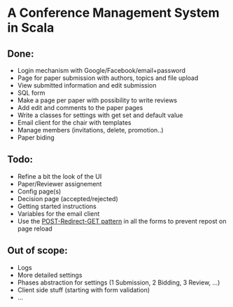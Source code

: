 A Conference Management System in Scala
=======================================

Done:
-----

- Login mechanism with Google/Facebook/email+password
- Page for paper submission with authors, topics and file upload
- View submitted information and edit submission
- SQL form
- Make a page per paper with possibility to write reviews
- Add edit and comments to the paper pages
- Write a classes for settings with get set and default value
- Email client for the chair with templates
- Manage members (invitations, delete, promotion..)
- Paper biding

Todo:
-----

- Refine a bit the look of the UI
- Paper/Reviewer assignement
- Config page(s)
- Decision page (accepted/rejected)
- Getting started instructions
- Variables for the email client
- Use the [POST-Redirect-GET pattern][1] in all the forms to prevent repost on
  page reload

Out of scope:
-------------

- Logs
- More detailed settings
- Phases abstraction for settings (1 Submission, 2 Bidding, 3 Review, ...)
- Client side stuff (starting with form validation)
- ...

[1]: http://www.theserverside.com/news/1365146/Redirect-After-Post